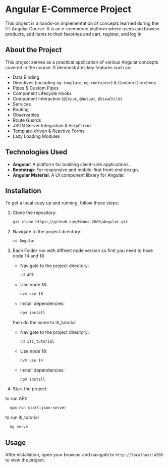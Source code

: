 # Angular E-Commerce Project

This project is a hands-on implementation of concepts learned during the ITI Angular Course. It is an e-commerce platform where users can browse products, add items to their favorites and cart, register, and log in.

## About the Project

This project serves as a practical application of various Angular concepts covered in the course. It demonstrates key features such as:

- Data Binding
- Directives (including `ng-template`, `ng-container`) & Custom Directives
- Pipes & Custom Pipes
- Component Lifecycle Hooks
- Component Interaction (`@Input`, `@Output`, `@ViewChild`)
- Services
- Routing
- Observables
- Route Guards
- JSON Server Integration & `HttpClient`
- Template-driven & Reactive Forms
- Lazy Loading Modules

## Technologies Used

- **Angular**: A platform for building client-side applications.
- **Bootstrap**: For responsive and mobile-first front-end design.
- **Angular Material**: A UI component library for Angular.

## Installation
To get a local copy up and running, follow these steps:

1. Clone the repository:
   ```bash
   git clone https://github.com/Menna-2003/Angular.git
   ```

2. Navigate to the project directory:
   ```bash
   cd Angular
   ```
3. Each Folder run with diffrent node version so first you need to have node 14 and 18

    - Navigate to the project directory:
       ```bash
       cd API
       ```
    - Use node 18:
       ```bash
       nvm use 18
       ```
    - Install dependencies:
       ```bash
       npm install
       ```

   then do the same to iti_tutorial
    
    - Navigate to the project directory:
      ```bash
      cd iti_tutorial
      ```
    - Use node 18:
      ```bash
      nvm use 14
      ```
    - Install dependencies:
      ```bash
      npm install
      ```

4. Start the project:

  to run API: 
  ```bash
    npm run start:json-server
  ```

  to run iti_tutorial
  ```bash
    ng serve
  ```

## Usage
After installation, open your browser and navigate to `http://localhost:4200` to view the project.








